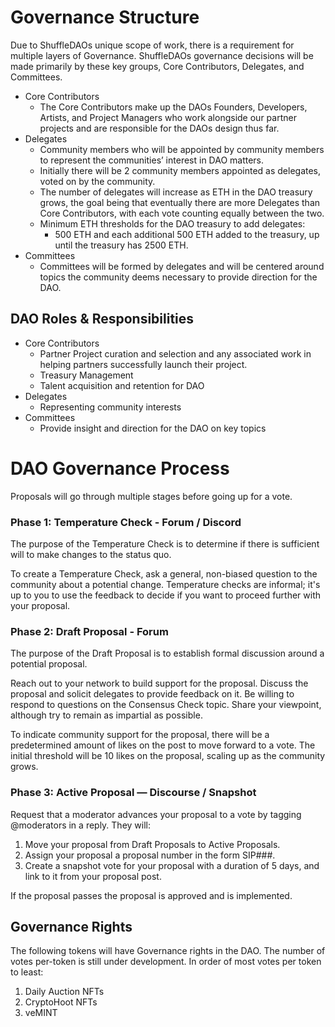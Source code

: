 
# Governance Structure

Due to ShuffleDAOs unique scope of work, there is a requirement for multiple layers of Governance. ShuffleDAOs governance decisions will be made primarily by these key groups, Core Contributors, Delegates, and Committees. 

- Core Contributors
    - The Core Contributors make up the DAOs Founders, Developers, Artists, and Project Managers who work alongside our partner projects and are responsible for the DAOs design thus far.
- Delegates
    - Community members who will be appointed by community members to represent the communities’ interest in DAO matters.
    - Initially there will be 2 community members appointed as delegates, voted on by the community.
    - The number of delegates will increase as ETH in the DAO treasury grows, the goal being  that eventually there are more Delegates than Core Contributors, with each vote counting equally between the two.
    - Minimum ETH thresholds for the DAO treasury to add delegates:
        - 500 ETH and each additional 500 ETH added to the treasury, up until the treasury has 2500 ETH.
- Committees
    - Committees will be formed by delegates and will be centered around topics the community deems necessary to provide direction for the DAO.

## DAO Roles & Responsibilities

- Core Contributors
    - Partner Project curation and selection and any associated work in helping partners successfully launch their project.
    - Treasury Management
    - Talent acquisition and retention for DAO
- Delegates
    - Representing community interests
- Committees
    - Provide insight and direction for the DAO on key topics

# DAO Governance Process

Proposals will go through multiple stages before going up for a vote.

### **Phase 1: Temperature Check - Forum / Discord**

The purpose of the Temperature Check is to determine if there is sufficient will to make changes to the status quo.

To create a Temperature Check, ask a general, non-biased question to the community about a potential change. Temperature checks are informal; it's up to you to use the feedback to decide if you want to proceed further with your proposal.

### **Phase 2: Draft Proposal - Forum**

The purpose of the Draft Proposal is to establish formal discussion around a potential proposal.

Reach out to your network to build support for the proposal. Discuss the proposal and solicit delegates to provide feedback on it. Be willing to respond to questions on the Consensus Check topic. Share your viewpoint, although try to remain as impartial as possible.

To indicate community support for the proposal, there will be a predetermined amount of likes on the post to move forward to a vote. The initial threshold will be 10 likes on the proposal, scaling up as the community grows.

### **Phase 3: Active Proposal — Discourse / Snapshot**

Request that a moderator advances your proposal to a vote by tagging @moderators in a reply. They will:

1. Move your proposal from Draft Proposals to Active Proposals.
2. Assign your proposal a proposal number in the form SIP###.
3. Create a snapshot vote for your proposal with a duration of 5 days, and link to it from your proposal post.

If the proposal passes the proposal is approved and is implemented.

## Governance Rights

The following tokens will have Governance rights in the DAO. The number of votes per-token is still under development. In order of most votes per token to least:

1. Daily Auction NFTs
2. CryptoHoot NFTs
3. veMINT
